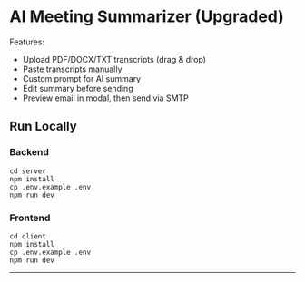 # AI Meeting Summarizer (Upgraded)

Features:
- Upload PDF/DOCX/TXT transcripts (drag & drop)
- Paste transcripts manually
- Custom prompt for AI summary
- Edit summary before sending
- Preview email in modal, then send via SMTP

## Run Locally

### Backend
```
cd server
npm install
cp .env.example .env
npm run dev
```

### Frontend
```
cd client
npm install
cp .env.example .env
npm run dev
```

---
